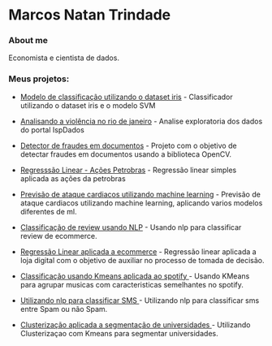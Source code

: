 # Marcos Natan Trindade

### About me
Economista e cientista de dados.
### Meus projetos:


- [Modelo de classificação utilizando o dataset iris](https://nbviewer.org/github/marcoosnt1/Portifolio_Data_Science/blob/main/Iris%20dataset%20-%20Utilizando%20o%20algoritimo%20svm%20como%20classificador.ipynb) - Classificador utilizando o dataset iris e o modelo SVM

- [Analisando a violência no rio de janeiro](https://github.com/marcoosnt1/Portifolio_Data_Science/blob/main/Analisando_a_Viol%C3%AAncia_no_Rio_de_Janeiro.ipynb) - Analise exploratoria dos dados do portal IspDados

- [Detector de fraudes em documentos](https://github.com/marcoosnt1/Portifolio_Data_Science/blob/main/detector_fraudes_documentos.ipynb) - Projeto com o objetivo de detectar fraudes em documentos usando a biblioteca OpenCV.

- [Regresssão Linear - Ações Petrobras](https://github.com/marcoosnt1/Portifolio_Data_Science/blob/main/Regress%C3%A3o_Linear~(Petrobras).ipynb) - Regressão linear simples aplicada as ações da petrobras


- [Previsão de ataque cardiacos utilizando machine learning](https://github.com/marcoosnt1/Portifolio_Data_Science/blob/main/Previs%C3%A3o_de_ataque_cardiaco.ipynb) - Previsão de ataque cardiacos utilizando machine learning, aplicando varios modelos diferentes de ml.


- [Classificação de review usando NLP](https://github.com/marcoosnt1/Portifolio_Data_Science/blob/main/Classificando_reviews_atraves_de_text_nlp.ipynb) -  Usando nlp para classificar review de ecommerce.



- [Regressão Linear aplicada a ecommerce](https://github.com/marcoosnt1/Portifolio_Data_Science/blob/main/Regressao_linear_Ecommerce.ipynb) - Regressão linear aplicada a loja digital com o objetivo de auxiliar no processo de tomada de decisão.



- [Classificação usando Kmeans aplicada ao spotify ](https://github.com/marcoosnt1/Portifolio_Data_Science/blob/main/Projeto_spotify_clustering.ipynb) - Usando KMeans para agrupar musicas com caracteristicas semelhantes no spotify.


- [Utilizando nlp para classificar SMS ](https://github.com/marcoosnt1/Portifolio_Data_Science/blob/main/nlp_classificando_text_spam_ham.ipynb) - Utilizando nlp para classificar sms entre Spam ou não Spam.


- [Clusterização aplicada a segmentação de universidades ](https://github.com/marcoosnt1/Portifolio_Data_Science/blob/main/Clusterizacao_usando__o__Kmeans__Segmentacao_Universidades.ipynb) - Utilizando Clusterizaçao com Kmeans para segmentar universidades.





